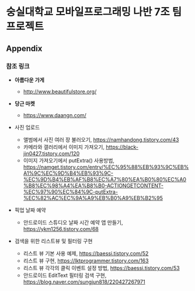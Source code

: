 # 숭실대학교 모바일프로그래밍 나반 7조 팀프로젝트
## Appendix

### 참조 링크
* **아름다운 가게**
  * <http://www.beautifulstore.org/>
* **당근 마켓**
  * <https://www.daangn.com/>
  
* 사진 업로드
  * 앨범에서 사진 여러 장 불러오기, <https://namhandong.tistory.com/43>
  * 카메라와 갤러리에서 이미지 가져오기, <https://black-jin0427.tistory.com/120>
  * 이미지 가져오기에서 putExtra() 사용방법, <https://namget.tistory.com/entry/%EC%95%88%EB%93%9C%EB%A1%9C%EC%9D%B4%EB%93%9C-%EC%9D%B4%EB%AF%B8%EC%A7%80%EA%B0%80%EC%A0%B8%EC%98%A4%EA%B8%B0-ACTIONGETCONTENT-%EC%97%90%EC%84%9C-putExtra-%EC%82%AC%EC%9A%A9%EB%B0%A9%EB%B2%95>

* 픽업 날짜 예약
  * 안드로이드 스튜디오 날짜 시간 예약 앱 만들기, <https://ykm1256.tistory.com/68>

* 검색을 위한 리스트뷰 및 필터링 구현
  * 리스트 뷰 기본 사용 예제, <https://baessi.tistory.com/52>
  * 리스트 뷰 구현, <https://lktprogrammer.tistory.com/163>
  * 리스트 뷰 각각의 클릭 이벤트 설정 방법, <https://baessi.tistory.com/53>
  * 안드로이드 EditText 필터링 검색 구현, <https://blog.naver.com/sungjun818/220427267971>
